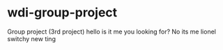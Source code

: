 # wdi-group-project
Group project (3rd project)
hello
is it me you looking for?
No its me lionel switchy
new ting
